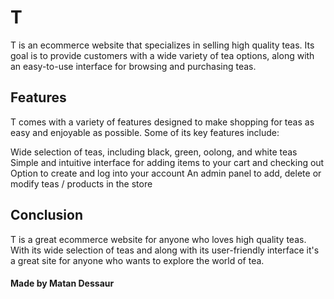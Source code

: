 # T 
T is an ecommerce website that specializes in selling high quality teas. Its goal is to provide customers with a wide variety of tea options, along with an easy-to-use interface for browsing and purchasing teas.

## Features
T comes with a variety of features designed to make shopping for teas as easy and enjoyable as possible. Some of its key features include:

Wide selection of teas, including black, green, oolong, and white teas
Simple and intuitive interface for adding items to your cart and checking out
Option to create and log into your account
An admin panel to add, delete or modify teas / products in the store

## Conclusion
T is a great ecommerce website for anyone who loves high quality teas. With its wide selection of teas and along with its user-friendly interface it's a great site for anyone who wants to explore the world of tea.

#### Made by Matan Dessaur
